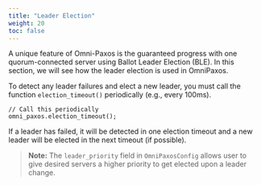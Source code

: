 ```yaml
---
title: "Leader Election"
weight: 20
toc: false
---
```

A unique feature of Omni-Paxos is the guaranteed progress with one quorum-connected server using Ballot Leader Election (BLE). In this section, we will see how the leader election is used in OmniPaxos.

To detect any leader failures and elect a new leader, you must call the function ``election_timeout()`` periodically (e.g., every 100ms).

```
// Call this periodically
omni_paxos.election_timeout();
```

If a leader has failed, it will be detected in one election timeout and a new leader will be elected in the next timeout (if possible).

> **Note:** The `leader_priority` field in `OmniPaxosConfig` allows user to give desired servers a higher priority to get elected upon a leader change.
